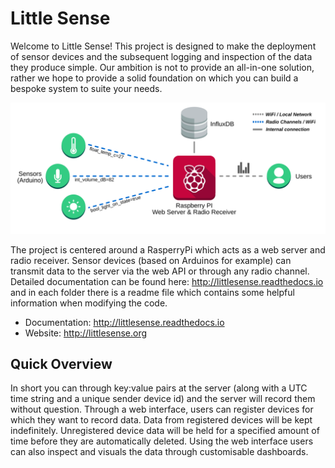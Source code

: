 # Little Sense
Welcome to Little Sense! This project is designed to make the deployment of sensor devices and the subsequent logging and inspection of the data they produce simple. Our ambition is not to provide an all-in-one solution, rather we hope to provide a solid foundation on which you can build a bespoke system to suite your needs. 

![System Overview](docs/img/architecture.svg)

The project is centered around a RasperryPi which acts as a web server and radio receiver. Sensor devices (based on Arduinos for example) can transmit data to the server via the web API or through any radio channel. Detailed documentation can be found here: http://littlesense.readthedocs.io and in each folder there is a readme file which contains some helpful information when modifying the code.

* Documentation: http://littlesense.readthedocs.io
* Website: http://littlesense.org

## Quick Overview
In short you can through key:value pairs at the server (along with a UTC time string and a unique sender device id) and the server will record them without question. Through a web interface, users can register devices for which they want to record data. Data from registered devices will be kept indefinitely. Unregistered device data will be held for a specified amount of time before they are automatically deleted. Using the web interface users can also inspect and visuals the data through customisable dashboards. 

